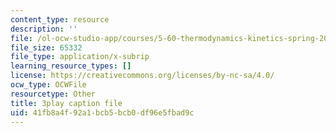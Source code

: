 ```yaml
---
content_type: resource
description: ''
file: /ol-ocw-studio-app/courses/5-60-thermodynamics-kinetics-spring-2008/41fb8a4f92a1bcb5bcb0df96e5fbad9c_kLqduWF6GXE.srt
file_size: 65332
file_type: application/x-subrip
learning_resource_types: []
license: https://creativecommons.org/licenses/by-nc-sa/4.0/
ocw_type: OCWFile
resourcetype: Other
title: 3play caption file
uid: 41fb8a4f-92a1-bcb5-bcb0-df96e5fbad9c
---
```

